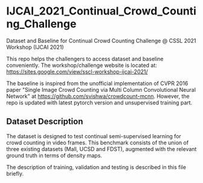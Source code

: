 # IJCAI_2021_Continual_Crowd_Counting_Challenge
Dataset and Baseline for Continual Crowd Counting Challenge @ CSSL 2021 Workshop (IJCAI 2021)

This repo helps the challengers to access dataset and baseline conveniently. The workshop/challenge website is located at:
https://sites.google.com/view/sscl-workshop-ijcai-2021/

The baseline is inspired from the unofficial implementation of CVPR 2016 paper "Single Image Crowd Counting via Multi Column Convolutional Neural Network" at https://github.com/svishwa/crowdcount-mcnn. However, the repo is updated with latest pytorch version and unsupervised training part.

## Dataset Description

The dataset is designed to test continual semi-supervised learning for crowd counting in video frames. This benchmark consists of the union of three existing datasets (Mall, UCSD and FDST), augmented with the relevant ground truth in terms of density maps.

The description of training, validation and testing is described in this file briefly.




